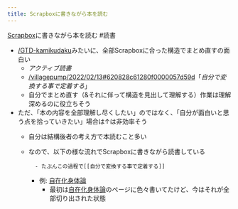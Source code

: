 ```yaml
---
title: Scrapboxに書きながら本を読む
---
```


[Scrapbox](Scrapbox.md)に書きながら本を読む #読書

* [/GTD-kamikudaku](https://scrapbox.io/GTD-kamikudaku)みたいに、全部Scrapboxに合った構造でまとめ直すの面白い
  * *アクティブ読書*
  * [/villagepump/2022/02/13#620828c61280f0000057d59d](https://scrapbox.io/villagepump/2022/02/13#620828c61280f0000057d59d)「*自分で変換する事で定着する*」
  * 自分でまとめ直す（&それに伴って構造を見出して理解する）作業は理解深めるのに役立ちそう
* ただ、「本の内容を全部理解し尽くしたい」のではなく、「自分が面白いと思う点を拾っていきたい」場合は↑は非効率そう
  * 自分は結構後者の考え方で本読むこと多い
  
  * なので、以下の様な流れでScrapboxに書きながら読書している
    
    ````
      - たぶんこの過程で[[自分で変換する事で定着する]]
    ````
    
    * 例: [自在化身体論](%E8%87%AA%E5%9C%A8%E5%8C%96%E8%BA%AB%E4%BD%93%E8%AB%96.md)
      * 最初は[自在化身体論](%E8%87%AA%E5%9C%A8%E5%8C%96%E8%BA%AB%E4%BD%93%E8%AB%96.md)のページに色々書いてたけど、今はそれが全部切り出された状態
